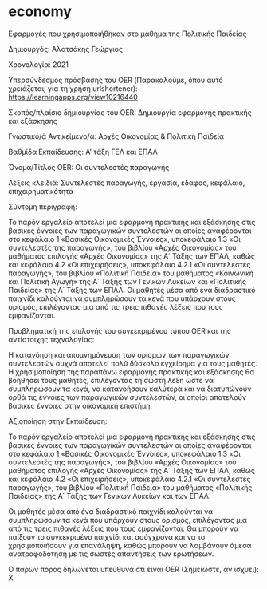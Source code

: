 # economy
Εφαρμογές που χρησιμοποιήθηκαν στο μάθημα της Πολιτικής Παιδείας

Δημιουργός: Αλατσάκης Γεώργιος

Χρονολογία: 2021

Υπερσύνδεσμος πρόσβασης του OER (Παρακαλούμε, όπου αυτό χρειάζεται, για τη χρήση urlshortener): 
https://learningapps.org/view10216440

Σκοπός/πλαίσιο δημιουργίας του OER: Δημιουργία εφαρμογής πρακτικής και εξάσκησης

Γνωστικό/ά Αντικείμενο/α: Αρχές Οικονομίας & Πολιτική Παιδεία

Βαθμίδα Εκπαίδευσης: Α’ τάξη ΓΕΛ και ΕΠΑΛ 

Όνομα/Τίτλος OER: Οι συντελεστές παραγωγής

Λέξεις κλειδιά:  Συντελεστές παραγωγής, εργασία, έδαφος, κεφάλαιο, επιχειρηματικότητα 

Σύντομη περιγραφή:

Το παρόν εργαλείο αποτελεί μια εφαρμογή πρακτικής και εξάσκησης στις βασικές έννοιες των παραγωγικών συντελεστών οι οποίες αναφέρονται στο κεφάλαιο 1 «Βασικές Οικονομικές Έννοιες», υποκεφάλαιο 1.3 «Οι συντελεστές της παραγωγής», του βιβλίου «Αρχές Οικονομίας» του μαθήματος επιλογής «Αρχές Οικονομίας» της Α΄ Τάξης των ΕΠΑΛ, καθώς και κεφάλαιο 4.2 «Οι επιχειρήσεις», υποκεφάλαιο 4.2.1 «Οι συντελεστές παραγωγής», του βιβλίου «Πολιτική Παιδεία» του μαθήματος «Κοινωνική και Πολιτική Αγωγή» της Α΄ Τάξης των Γενικών Λυκείων και «Πολιτικής Παιδείας» της Α΄ Τάξης των ΕΠΑΛ.  Οι μαθητές μέσα από ένα διαδραστικό παιχνίδι καλούνται να συμπληρώσουν τα κενά που υπάρχουν στους ορισμός, επιλέγοντας μια από τις τρεις πιθανές λέξεις που τους εμφανίζονται. 

Προβληματική της επιλογής του συγκεκριμένου τύπου OER και της αντίστοιχης τεχνολογίας: 

Η κατανόηση και απομνημόνευση των ορισμών των παραγωγικών συντελεστών συχνά αποτελεί πολύ δύσκολο εγχείρημα για τους μαθητές. Η χρησιμοποίηση της παραπάνω εφαρμογής πρακτικής και εξάσκησης θα βοηθήσει τους μαθητές, επιλέγοντας τη σωστή λέξη ώστε να συμπληρώσουν τα κενά, να κατανοήσουν καλύτερα και να διατυπώνουν ορθά τις έννοιες των παραγωγικών συντελεστών, οι οποίοι αποτελούν βασικές έννοιες στην οικονομική επιστήμη.

Αξιοποίηση στην Εκπαίδευση: 

Το παρόν εργαλείο αποτελεί μια εφαρμογή πρακτικής και εξάσκησης στις βασικές έννοιες των παραγωγικών συντελεστών οι οποίες αναφέρονται στο κεφάλαιο 1 «Βασικές Οικονομικές Έννοιες», υποκεφάλαιο 1.3 «Οι συντελεστές της παραγωγής», του βιβλίου «Αρχές Οικονομίας» του μαθήματος επιλογής «Αρχές Οικονομίας» της Α΄ Τάξης των ΕΠΑΛ, καθώς και κεφάλαιο 4.2 «Οι επιχειρήσεις», υποκεφάλαιο 4.2.1 «Οι συντελεστές παραγωγής», του βιβλίου «Πολιτική Παιδεία» του μαθήματος  «Πολιτικής Παιδείας» της Α΄ Τάξης των Γενικών Λυκείων και των ΕΠΑΛ. 

Οι μαθητές μέσα από ένα διαδραστικό παιχνίδι καλούνται να συμπληρώσουν τα κενά που υπάρχουν στους ορισμός, επιλέγοντας μια από τις τρεις πιθανές λέξεις που τους εμφανίζονται. Θα μπορούν να παίξουν το συγκεκριμένο παιχνίδι και ασύγχρονα και να το χρησιμοποιήσουν για επανάληψη, καθώς μπορούν να λαμβάνουν άμεσα ανατροφοδότηση με τις σωστές απαντήσεις των ερωτήσεων.


Ο παρών πόρος δηλώνεται υπεύθυνα ότι είναι OER (Σημειώστε, αν ισχύει): X   
